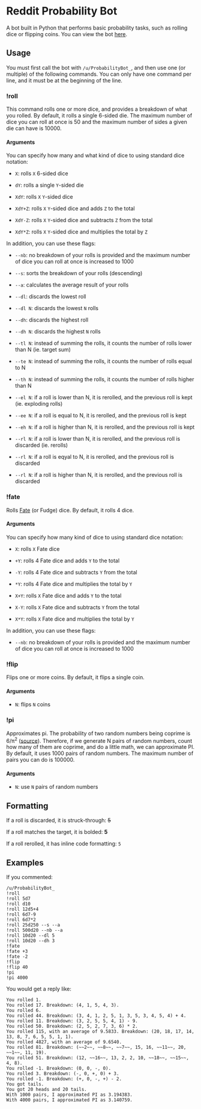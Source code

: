 # Reddit Probability Bot

A bot built in Python that performs basic probability tasks, such as rolling dice or flipping coins. You can view the bot [here](https://www.reddit.com/user/ProbabilityBot_).

## Usage

You must first call the bot with `/u/ProbabilityBot_`, and then use one (or multiple) of the following commands. You can only have one command per line, and it must be at the beginning of the line.

### !roll

This command rolls one or more dice, and provides a breakdown of what you rolled. By default, it rolls a single 6-sided die. The maximum number of dice you can roll at once is 50 and the maximum number of sides a given die can have is 10000.

#### Arguments

You can specify how many and what kind of dice to using standard dice notation:

* `X`: rolls `X` 6-sided dice

* `dY`: rolls a single `Y`-sided die

* `XdY`: rolls `X` `Y`-sided dice

* `XdY+Z`: rolls `X` `Y`-sided dice and adds `Z` to the total

* `XdY-Z`: rolls `X` `Y`-sided dice and subtracts `Z` from the total

* `XdY*Z`: rolls `X` `Y`-sided dice and multiplies the total by `Z`

In addition, you can use these flags:

* `--nb`: no breakdown of your rolls is provided and the maximum number of dice you can roll at once is increased to 1000

* `--s`: sorts the breakdown of your rolls (descending)

* `--a`: calculates the average result of your rolls

* `--dl`: discards the lowest roll

* `--dl N`: discards the lowest `N` rolls

* `--dh`: discards the highest roll

* `--dh N`: discards the highest `N` rolls

* `--tl N`: instead of summing the rolls, it counts the number of rolls lower than N (ie. target sum)

* `--te N`: instead of summing the rolls, it counts the number of rolls equal to N

* `--th N`: instead of summing the rolls, it counts the number of rolls higher than N

* `--el N`: if a roll is lower than N, it is rerolled, and the previous roll is kept (ie. exploding rolls)

* `--ee N`: if a roll is equal to N, it is rerolled, and the previous roll is kept

* `--eh N`: if a roll is higher than N, it is rerolled, and the previous roll is kept

* `--rl N`: if a roll is lower than N, it is rerolled, and the previous roll is discarded (ie. rerolls)

* `--rl N`: if a roll is eqyal to N, it is rerolled, and the previous roll is discarded

* `--rl N`: if a roll is higher than N, it is rerolled, and the previous roll is discarded

### !fate

Rolls [Fate](https://en.wikipedia.org/wiki/Fudge_(role-playing_game_system)#Fudge_dice) (or Fudge) dice. By default, it rolls 4 dice.

#### Arguments

You can specify how many kind of dice to using standard dice notation:

* `X`: rolls `X` Fate dice

* `+Y`: rolls 4 Fate dice and adds `Y` to the total

* `-Y`: rolls 4 Fate dice and subtracts `Y` from the total

* `*Y`: rolls 4 Fate dice and multiplies the total by `Y`

* `X+Y`: rolls `X` Fate dice and adds `Y` to the total

* `X-Y`: rolls `X` Fate dice and subtracts `Y` from the total

* `X*Y`: rolls `X` Fate dice and multiplies the total by `Y`

In addition, you can use these flags:

* `--nb`: no breakdown of your rolls is provided and the maximum number of dice you can roll at once is increased to 1000

### !flip 

Flips one or more coins. By default, it flips a single coin.

#### Arguments 

* `N`: flips `N` coins

### !pi

Approximates pi. The probability of two random numbers being coprime is 6/π<sup>2</sup> ([source](http://www.cut-the-knot.org/m/Probability/TwoCoprime.shtml)). Therefore, if we generate N pairs of random numbers, count how many of them are coprime, and do a little math, we can approximate PI. By default, it uses 1000 pairs of random numbers. The maximum number of pairs you can do is 100000.

#### Arguments

* `N`: use `N` pairs of random numbers

## Formatting

If a roll is discarded, it is struck-through: ~~5~~

If a roll matches the target, it is bolded: **5**

If a roll rerolled, it has inline code formatting: `5`

## Examples

If you commented: 

```
/u/ProbabilityBot_
!roll
!roll 5d7
!roll d10
!roll 12d5+4
!roll 6d7-9
!roll 6d7*2
!roll 25d250 --s --a
!roll 500d20 --nb --a
!roll 10d20 --dl 5
!roll 10d20 --dh 3
!fate
!fate +3
!fate -2
!flip
!flip 40
!pi
!pi 4000
```

You would get a reply like:

```
You rolled 1.
You rolled 17. Breakdown: (4, 1, 5, 4, 3).
You rolled 6.
You rolled 44. Breakdown: (3, 4, 1, 2, 5, 1, 3, 5, 3, 4, 5, 4) + 4.
You rolled 11. Breakdown: (3, 2, 5, 5, 4, 1) - 9.
You rolled 50. Breakdown: (2, 5, 2, 7, 3, 6) * 2.
You rolled 115, with an average of 9.5833. Breakdown: (20, 18, 17, 14, 13, 8, 7, 6, 5, 5, 1, 1).
You rolled 4827, with an average of 9.6540.
You rolled 81. Breakdown: (~~2~~, ~~8~~, ~~7~~, 15, 16, ~~11~~, 20, ~~1~~, 11, 19).
You rolled 51. Breakdown: (12, ~~16~~, 13, 2, 2, 10, ~~18~~, ~~15~~, 4, 8).
You rolled -1. Breakdown: (0, 0, -, 0).
You rolled 3. Breakdown: (-, 0, +, 0) + 3.
You rolled -1. Breakdown: (+, 0, -, +) - 2.
You got tails.
You got 20 heads and 20 tails.
With 1000 pairs, I approximated PI as 3.194383.
With 4000 pairs, I approximated PI as 3.140759.
```

